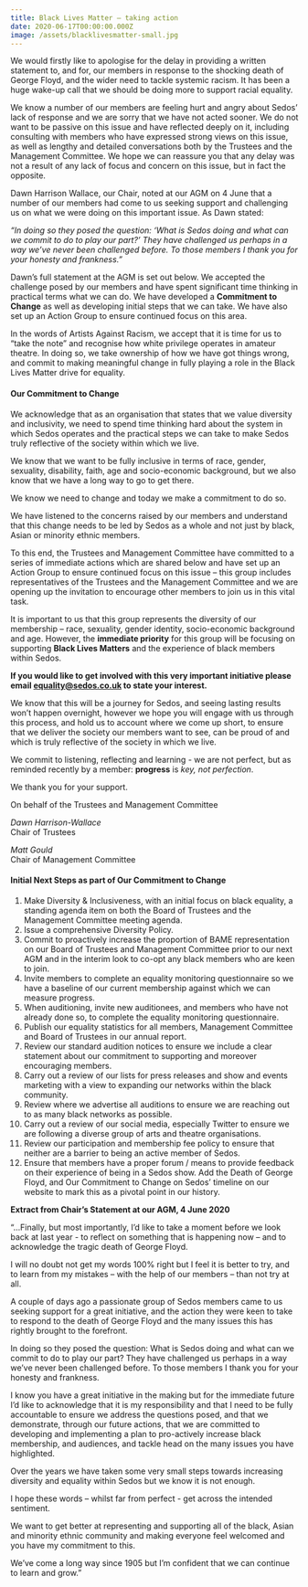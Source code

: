 ```yaml
---
title: Black Lives Matter – taking action
date: 2020-06-17T00:00:00.000Z
image: /assets/blacklivesmatter-small.jpg
---
```

We would firstly like to apologise for the delay in providing a written statement to, and for, our members in response to the shocking death of George Floyd, and the wider need to tackle systemic racism.  It has been a huge wake-up call that we should be doing more to support racial equality.

We know a number of our members are feeling hurt and angry about Sedos’ lack of response and we are  sorry that we have not acted sooner.  We do not want to be passive on this issue and have reflected deeply on it, including consulting with members who have expressed strong views on this issue, as well as lengthy and detailed conversations both by the Trustees and the Management Committee.  We hope we can reassure you that any delay was not a result of any lack of focus and concern on this issue, but in fact the opposite.  

Dawn Harrison Wallace, our Chair, noted at our AGM on 4 June that a number of our members had come to us seeking support and challenging us on what we were doing on this important issue.  As Dawn stated: 

*“In doing so they posed the question: ‘What is Sedos doing and what can we commit to do to play our part?’   They have challenged us perhaps in a way we’ve never been challenged before.  To those members I thank you for your honesty and frankness.”*

Dawn’s full statement at the AGM is set out below.  We accepted the challenge posed by our members and have spent significant time thinking in practical terms what we can do.   We have developed a **Commitment to Change** as well as developing initial steps that we can take.  We have also set up an Action Group to ensure continued focus on this area.   

In the words of Artists Against Racism, we accept that it is time for us to “take the note” and recognise how white privilege operates in amateur theatre.  In doing so, we take ownership of how we have got things wrong, and commit to making meaningful change in fully playing a role in the Black Lives Matter drive for equality.

#### Our Commitment to Change

We acknowledge that as an organisation that states that we value diversity and inclusivity, we need to spend time thinking hard about the system in which Sedos operates and the practical steps we can take to make Sedos truly reflective of the society within which we live. 

We know that we want to be fully inclusive in terms of race, gender, sexuality, disability, faith, age and socio-economic background, but we also know that we have a long way to go to get there.  

We know we need to change and today we make a commitment to do so.

We have listened to the concerns raised by our members and understand that this change needs to be led by Sedos as a whole and not just by black, Asian or minority ethnic members. 

To this end, the Trustees and Management Committee have committed to a series of immediate actions which are shared below and have set up an Action Group to ensure continued focus on this issue – this group includes representatives of the Trustees and the Management Committee and we are opening up the invitation to encourage other members to join us in this vital task. 

It is important to us that this group represents the diversity of our membership – race, sexuality, gender identity, socio-economic background and age. However, the **immediate priority** for this group will be focusing on supporting **Black Lives Matters** and the experience of black members within Sedos.

**If you would like to get involved with this very important initiative please email [equality@sedos.co.uk](mailto:equality@sedos.co.uk) to state your interest.** 

We know that this will be a journey for Sedos, and seeing lasting results won’t happen overnight, however we hope you will engage with us through this process, and hold us to account where we come up short, to ensure that we deliver the society our members want to see, can be proud of and which is truly reflective of the society in which we live.

We commit to listening, reflecting and learning - we are not perfect, but as reminded recently by a member:  **progress** is *key, not perfection*.   

We thank you for your support.

On behalf of the Trustees and Management Committee

*Dawn Harrison-Wallace*				 \
Chair of Trustees	

*Matt Gould* \
Chair of Management Committee

#### Initial Next Steps as part of Our Commitment to Change

1. Make Diversity & Inclusiveness, with an initial focus on black equality, a standing agenda item on both the Board of Trustees and the Management Committee meeting agenda.
2. Issue a comprehensive Diversity Policy.
3. Commit to proactively increase the proportion of BAME representation on our Board of Trustees and Management Committee prior to our next AGM and in the interim look to co-opt any black members who are keen to join.
4. Invite members to complete an equality monitoring questionnaire so we have a baseline of our current membership against which we can measure progress.
5. When auditioning, invite new auditionees, and members who have not already done so, to complete the equality monitoring questionnaire.
6. Publish our equality statistics for all members, Management Committee and Board of Trustees in our annual report.
7. Review our standard audition notices to ensure we include a clear statement about our commitment to supporting and moreover encouraging members.
8. Carry out a review of our lists for press releases and show and events marketing with a view to expanding our networks within the black community.
9. Review where we advertise all auditions to ensure we are reaching out to as many black networks as possible.
10. Carry out a review of our social media, especially Twitter to ensure we are following a diverse group of arts and theatre organisations.
11. Review our participation and membership fee policy to ensure that neither are a barrier to being an active member of Sedos.
12. Ensure that members have a proper forum / means to provide feedback on their experience of being in a Sedos show. Add the Death of George Floyd, and Our Commitment to Change on Sedos’ timeline on our website to mark this as a pivotal point in our history. 

**Extract from Chair’s Statement at our AGM, 4 June 2020**

“…Finally, but most importantly, I’d like to take a moment before we look back at last year - to reflect on something that is happening now – and to acknowledge the tragic death of George Floyd.

I will no doubt not get my words 100% right but I feel it is better to try, and to learn from my mistakes – with the help of our members – than not try at all.

A couple of days ago a passionate group of Sedos members came to us seeking support for a great initiative, and the action they were keen to take to respond to the death of George Floyd and the many issues this has rightly brought to the forefront.

In doing so they posed the question: What is Sedos doing and what can we commit to do to play our part?  They have challenged us perhaps in a way we’ve never been challenged before.  To those members I thank you for your honesty and frankness. 

I know you have a great initiative in the making but for the immediate future I’d like to acknowledge that it is my responsibility and that I need to be fully accountable to ensure we address the questions posed, and that we demonstrate, through our future actions, that we are committed to developing and implementing a plan to pro-actively increase black membership, and audiences, and tackle head on the many issues you have highlighted.

Over the years we have taken some very small steps towards increasing diversity and equality within Sedos but we know it is not enough. 

I hope these words – whilst far from perfect - get across the intended sentiment.  

We want to get better at representing and supporting all of the black, Asian and minority ethnic community and making everyone feel welcomed and you have my commitment to this.

We’ve come a long way since 1905 but I’m confident that we can continue to learn and grow.”